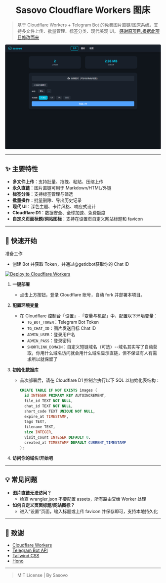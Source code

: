 <h1 align="center">Sasovo Cloudflare Workers 图床</h1>

> 基于 Cloudflare Workers + Telegram Bot 的免费图片直链/图床系统，支持多文件上传、批量管理、标签分类、现代美观 UI。
[感谢原项目,根据此项目修改而来](https://github.com/houhoz/cf-workers-telegram-image)

![screenshot](./preview.png)

---

## ✨ 主要特性

- **多文件上传**：支持批量、拖拽、粘贴、压缩上传
- **永久直链**：图片直链可用于 Markdown/HTML/外链
- **标签分类**：支持标签管理与筛选
- **批量操作**：批量删除、导出历史记录
- **现代 UI**：深色主题、卡片风格、响应式设计
- **Cloudflare D1**：数据安全、全球加速、免费额度
- **自定义页面标题/网站图标**：支持在设置页自定义网站标题和 favicon

---

## 🚀 快速开始
准备工作
   - 创建 Bot 并获取 Token，并通过@getidbot获取你的 Chat ID

[![Deploy to Cloudflare Workers](https://deploy.workers.cloudflare.com/button?projectName=cf-workers-telegram-image)](https://deploy.workers.cloudflare.com/?url=https://github.com/pasovo/cf-workers-telegram-image)

1. **一键部署**
   - 点击上方按钮，登录 Cloudflare 账号，自动 fork 并部署本项目。

2. **配置环境变量**
   - 在 Cloudflare 控制台「设置」-「变量与机密」中，配置以下环境变量：
     - `TG_BOT_TOKEN`：Telegram Bot Token
     - `TG_CHAT_ID`：图片发送目标 Chat ID
     - `ADMIN_USER`：登录用户名
     - `ADMIN_PASS`：登录密码
     - `SHORTLINK_DOMAIN`：自定义短链域名（可选）--域名其实写了自动获取，你用什么域名访问就会用什么域名显示直链，但不保证有人有需求所以就保留了

3. **初始化数据库**
   - 首次部署后，请在 Cloudflare D1 控制台执行以下 SQL 以初始化表结构：
     ```sql
     CREATE TABLE IF NOT EXISTS images (
       id INTEGER PRIMARY KEY AUTOINCREMENT,
       file_id TEXT NOT NULL,
       chat_id TEXT NOT NULL,
       short_code TEXT UNIQUE NOT NULL,
       expire_at TIMESTAMP,
       tags TEXT,
       filename TEXT,
       size INTEGER,
       visit_count INTEGER DEFAULT 0,
       created_at TIMESTAMP DEFAULT CURRENT_TIMESTAMP
     );
     ```

4. **访问你的域名!开始吧**

---

## 💡 常见问题

- **图片直链无法访问？**
  - 检查 wrangler.json 不要配置 assets，所有路由交给 Worker 处理
- **如何自定义页面标题/网站图标？**
  - 进入“设置”页面，输入标题或上传 favicon 并保存即可，支持本地持久化

---

## 🙏 致谢

- [Cloudflare Workers](https://workers.cloudflare.com/)
- [Telegram Bot API](https://core.telegram.org/bots/api)
- [Tailwind CSS](https://tailwindcss.com/)
- [Hono](https://hono.dev/)

---

> MIT License | By Sasovo
